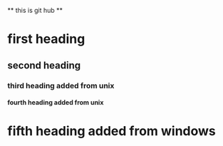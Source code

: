 ** this is git hub **
<h1>first heading 
<h2>second heading 
<h3> third heading added from unix
<h4> fourth heading added from unix
<h1> fifth heading added from windows